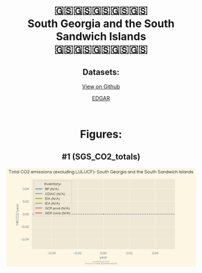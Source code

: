 
<center>
<h1 align="center">
🇬🇸🇬🇸🇬🇸🇬🇸🇬🇸
<br>
South Georgia and the South Sandwich Islands
<br>
🇬🇸🇬🇸🇬🇸🇬🇸🇬🇸
</h1>
<h2>Datasets:</h2>
<p><a href="https://github.com/dquintani/Greenhouse-Data/tree/master/country_data/SGS_South Georgia and the South Sandwich Islands/data">View on Github</a>
<br></p><p><a href="data/SGS_EDGAR.csv">EDGAR</a></p><p><br></p>
<h1>Figures:</h1><h2>#1 (SGS_CO2_totals)</h2>
<p><img alt="" src="figures/SGS_CO2_totals.png" /></p>